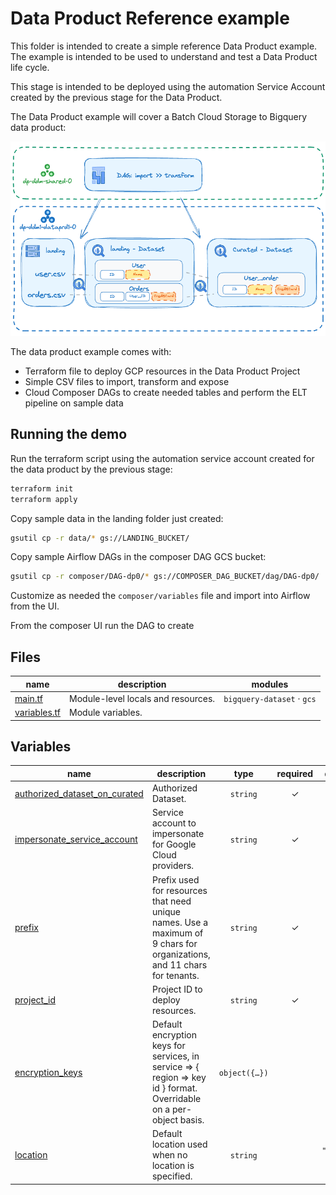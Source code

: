 # Data Product Reference example

This folder is intended to create a simple reference Data Product example. The example is intended to be used to understand and test a Data Product life cycle.

This stage is intended to be deployed using the automation Service Account created by the previous stage for the Data Product.

The Data Product example will cover a Batch Cloud Storage to Bigquery data product:

<p align="center">
  <img src="diagram.png" alt="High level diagram.">
</p>

The data product example comes with:

- Terraform file to deploy GCP resources in the Data Product Project
- Simple CSV files to import, transform and expose
- Cloud Composer DAGs to create needed tables and perform the ELT pipeline on sample data

## Running the demo

Run the terraform script using the automation service account created for the data product by the previous stage:

```bash
terraform init
terraform apply
```

Copy sample data in the landing folder just created:

```bash
gsutil cp -r data/* gs://LANDING_BUCKET/
```

Copy sample Airflow DAGs in the composer DAG GCS bucket:

```bash
gsutil cp -r composer/DAG-dp0/* gs://COMPOSER_DAG_BUCKET/dag/DAG-dp0/
```

Customize as needed the `composer/variables` file and import into Airflow from the UI.

From the composer UI run the DAG to create

<!-- TFDOC OPTS files:1 show_extra:1 exclude:providers.tf -->
<!-- BEGIN TFDOC -->
## Files

| name | description | modules |
|---|---|---|
| [main.tf](./main.tf) | Module-level locals and resources. | <code>bigquery-dataset</code> · <code>gcs</code> |
| [variables.tf](./variables.tf) | Module variables. |  |

## Variables

| name | description | type | required | default | producer |
|---|---|:---:|:---:|:---:|:---:|
| [authorized_dataset_on_curated](variables.tf#L16) | Authorized Dataset. | <code>string</code> | ✓ |  |  |
| [impersonate_service_account](variables.tf#L32) | Service account to impersonate for Google Cloud providers. | <code>string</code> | ✓ |  |  |
| [prefix](variables.tf#L45) | Prefix used for resources that need unique names. Use a maximum of 9 chars for organizations, and 11 chars for tenants. | <code>string</code> | ✓ |  |  |
| [project_id](variables.tf#L54) | Project ID to deploy resources. | <code>string</code> | ✓ |  |  |
| [encryption_keys](variables.tf#L21) | Default encryption keys for services, in service => { region => key id } format. Overridable on a per-object basis. | <code title="object&#40;&#123;&#10;  bigquery &#61; optional&#40;map&#40;string&#41;, &#123;&#125;&#41;&#10;  composer &#61; optional&#40;map&#40;string&#41;, &#123;&#125;&#41;&#10;  storage  &#61; optional&#40;map&#40;string&#41;, &#123;&#125;&#41;&#10;&#125;&#41;">object&#40;&#123;&#8230;&#125;&#41;</code> |  | <code>&#123;&#125;</code> |  |
| [location](variables.tf#L38) | Default location used when no location is specified. | <code>string</code> |  | <code>&#34;europe-west8&#34;</code> |  |
<!-- END TFDOC -->
